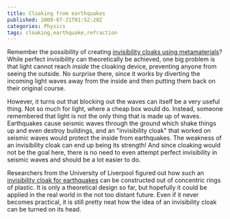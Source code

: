 ```yaml
---
title: Cloaking from earthquakes
published: 2009-07-21T01:52:28Z
categories: Physics
tags: cloaking,earthquake,refraction
---
```


Remember the possibility of creating <a href="http://skullsinthestars.com/2008/08/13/the-cloaking-craze-a-look-at-the-original-papers/">invisibility cloaks using metamaterials</a>?  While perfect invisibility can theoretically be achieved, one big problem is that light cannot reach <em>inside</em> the cloaking device, preventing anyone from seeing the outside.  No surprise there, since it works by diverting the incoming light waves away from the inside and then putting them back on their original course.

However, it turns out that blocking out the waves can itself be a very useful thing.  Not so much for light, where a cheap box would do.  Instead, someone remembered that light is not the only thing that is made up of waves.  Earthquakes cause seismic waves through the ground which shake things up and even destroy buildings, and an "invisibility cloak" that worked on seismic waves would protect the inside from earthquakes.  The weakness of an invisibility cloak can end up being its strength!  And since cloaking would not be the goal here, there is no need to even attempt perfect invisibility in seismic waves and should be a lot easier to do.

Researchers from the University of Liverpool figured out how such an <a href="http://www.sciencedaily.com/releases/2009/07/090720105125.htm">invisibility cloak for earthquakes</a> can be constructed out of concentric rings of plastic.  It is only a theoretical design so far, but hopefully it could be applied in the real world in the not too distant future.  Even if it never becomes practical, it is still pretty neat how the idea of an invisibility cloak can be turned on its head.

